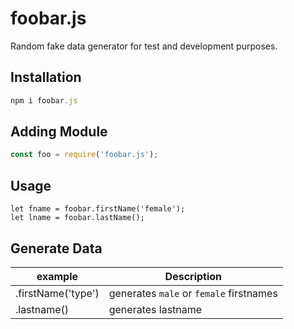 # foobar.js
Random fake data generator for test and development purposes.

## Installation
```javascript
npm i foobar.js
```

## Adding Module
```javascript
const foo = require('foobar.js');
```
## Usage
```javscript
let fname = foobar.firstName('female');
let lname = foobar.lastName();
```

## Generate Data
|example           |Description|
|------------------|-----------|
|.firstName('type')|generates ```male``` or ```female``` firstnames|
|.lastname()       |generates lastname|